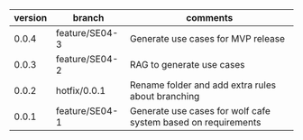 | version | branch         | comments                                                       |
| ------- | -------------- | -------------------------------------------------------------- |
| 0.0.4   | feature/SE04-3 | Generate use cases for MVP release                             |
| 0.0.3   | feature/SE04-2 | RAG to generate use cases                                      |
| 0.0.2   | hotfix/0.0.1   | Rename folder and add extra rules about branching              |
| 0.0.1   | feature/SE04-1 | Generate use cases for wolf cafe system based on requirements  |